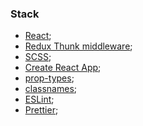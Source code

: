 ### Stack

- [React](https://reactjs.org);
- [Redux Thunk middleware](https://github.com/reduxjs/redux-thunk);
- [SCSS](https://sass-lang.com/);
- [Create React App](https://create-react-app.dev/);
- [prop-types](https://reactjs.org/docs/typechecking-with-proptypes.html);
- [classnames](https://github.com/JedWatson/classnames);
- [ESLint](https://eslint.org/);
- [Prettier](https://prettier.io/);
